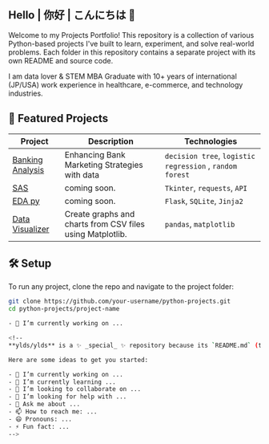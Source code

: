 ## Hello | 你好 | こんにちは 👋

Welcome to my Projects Portfolio! This repository is a collection of various Python-based projects I've built to learn, experiment, and solve real-world problems. Each folder in this repository contains a separate project with its own README and source code.

I am data lover & STEM MBA Graduate with 10+ years of international (JP/USA) work experience in healthcare, e-commerce, and technology industries.

## 🚀 Featured Projects

| Project | Description | Technologies |
|--------|-------------|--------------|
| [Banking Analysis](./banking-analysis.ipynb) | Enhancing Bank Marketing Strategies with data | `decision tree`, `logistic regression` , `random forest`|
| [SAS](./sas) | coming soon. | `Tkinter`, `requests`, `API` |
| [EDA py](./eda) | coming soon. | `Flask`, `SQLite`, `Jinja2` |
| [Data Visualizer](./data-visualizer) | Create graphs and charts from CSV files using Matplotlib. | `pandas`, `matplotlib` |

## 🛠 Setup

To run any project, clone the repo and navigate to the project folder:

```bash
git clone https://github.com/your-username/python-projects.git
cd python-projects/project-name

- 🔭 I’m currently working on ...

<!--
**ylds/ylds** is a ✨ _special_ ✨ repository because its `README.md` (this file) appears on your GitHub profile.

Here are some ideas to get you started:

- 🔭 I’m currently working on ...
- 🌱 I’m currently learning ...
- 👯 I’m looking to collaborate on ...
- 🤔 I’m looking for help with ...
- 💬 Ask me about ...
- 📫 How to reach me: ...
- 😄 Pronouns: ...
- ⚡ Fun fact: ...
-->
